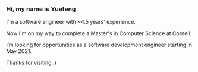 ### Hi, my name is Yueteng

I'm a software engineer with ~4.5 years' experience.

Now I'm on my way to complete a Master's in Computer Science at Cornell.

I’m looking for opportunities as a software development engineer starting in May 2021.

Thanks for visiting ;)

<!--
**yuetenghu/yuetenghu** is a ✨ _special_ ✨ repository because its `README.md` (this file) appears on your GitHub profile.

Here are some ideas to get you started:

- 🔭 I’m currently working on ...
- 🌱 I’m currently learning ...
- 👯 I’m looking to collaborate on ...
- 🤔 I’m looking for help with ...
- 💬 Ask me about ...
- 📫 How to reach me: ...
- 😄 Pronouns: ...
- ⚡ Fun fact: ...
-->
